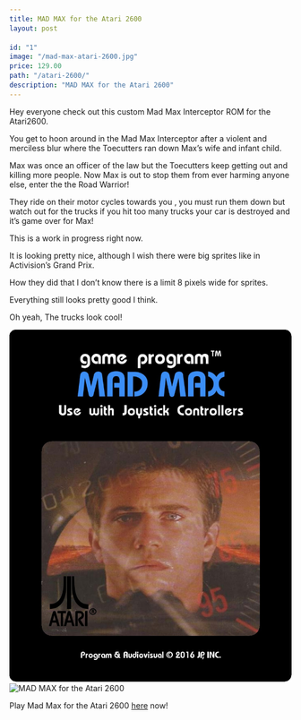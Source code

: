 ```yaml
---
title: MAD MAX for the Atari 2600
layout: post

id: "1"
image: "/mad-max-atari-2600.jpg"
price: 129.00
path: "/atari-2600/"
description: "MAD MAX for the Atari 2600"
---
```

Hey everyone check out this custom Mad Max Interceptor ROM for the Atari2600. 

You get to hoon around in the Mad Max Interceptor after a violent and merciless blur where the Toecutters ran down Max’s wife and infant child.

Max was once an officer of the law but the Toecutters keep getting out and killing more people.  Now Max is out to stop them from ever harming anyone else, enter the the Road Warrior!

They ride on their motor cycles towards you , you must run them down but watch out for the trucks if you hit too many trucks your car is destroyed and it’s game over for Max!

This is a work in progress right now.

It is looking pretty nice, although I wish there were big sprites like in Activision’s Grand Prix.

How they did that I don’t know there is a limit 8 pixels wide for sprites.

Everything still looks pretty good I think.

Oh yeah, The trucks look cool! 

![MAD MAX for the Atari 2600](./mad_max_atari.jpg)
![MAD MAX for the Atari 2600](./mad_max_atari_top.jpg)

Play Mad Max for the Atari 2600 [here](https://security-guard-broadcast-74123.netlify.com/release/index.html "Mad Max Atari 2600") now!



    


